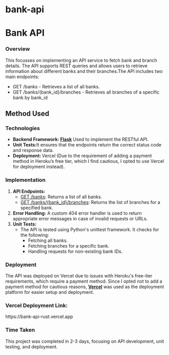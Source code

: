 # bank-api
<h1>Bank API</h1>
<h3>Overview</h3>
<p>This focusses on implementing an API service to fetch bank and branch details. The API supports REST queries and allows users to retrieve information about different banks and their branches.The API includes two main endpoints:</p>
<ul>
<li>GET /banks - Retrieves a list of all banks.</li>
<li>GET /banks/{bank_id}/branches - Retrieves all branches of a specific bank by bank_id</li>
</ul>
<h2>Method Used</h2>
<h3>Technologies</h3>
<ul>
<li><b>Backend Framework: <u>Flask</u></b> Used to implement the RESTful API.</li>
<li><b>Unit Tests:</b>It ensures that the endpoints return the correct status code and response data.</li>
<li><b>Deployment: </b>Vercel (Due to the requirement of adding a payment method in Heroku’s free tier, which I find cautious, I opted to use Vercel for deployment instead).</li>
</ul>
<h3>Implementation</h3>
<ol>
<li>
<b>API Endpoints:</b>
<ul>
<li><u>GET /banks</u>: Returns a list of all banks.</li>
<li><u>GET /banks/{bank_id}/branches</u>: Returns the list of branches for a specified bank.
</li>
</ul>
</li>
<li><b>Error Handling:</b> A custom 404 error handler is used to return appropriate error messages in case of invalid requests or URLs.</li>
<li><b>Unit Tests:</b>
<ul>
<li>The API is tested using Python's unittest framework. It checks for the following:
<ul>
<li>Fetching all banks.</li>
<li>Fetching branches for a specific bank.</li>
<li>Handling requests for non-existing bank IDs.</li>
</ul>
</li>
</ul>
</li>
</ol>
<h3>Deployment</h3>
<p>The API was deployed on Vercel due to issues with Heroku's free-tier requirements, which require a payment method. Since I opted not to add a payment method for cautious reasons, <b><u>Vercel</u></b> was used as the deployment platform for easier setup and deployment.</p>
<h3>Vercel Deployment Link: </h3>https://bank-api-rust.vercel.app
</ul>
<h3>Time Taken</h3>
<p>This project was completed in 2-3 days, focusing on API development, unit testing, and deployment.</p>